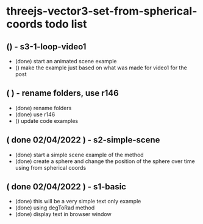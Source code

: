 # threejs-vector3-set-from-spherical-coords todo list

## () - s3-1-loop-video1
* (done) start an animated scene example
* () make the example just based on what was made for video1 for the post

## ( ) - rename folders, use r146
* (done) rename folders
* (done) use r146
* () update code examples

## ( done 02/04/2022 ) - s2-simple-scene
* (done) start a simple scene example of the method
* (done) create a sphere and change the position of the sphere over time using from spherical coords

## ( done 02/04/2022 ) - s1-basic
* (done) this will be a very simple text only example
* (done) using degToRad method
* (done) display text in browser window
